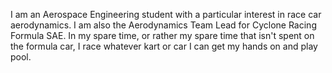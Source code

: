 I am an Aerospace Engineering student with a particular interest in race car aerodynamics. I am also the Aerodynamics Team Lead for Cyclone Racing Formula SAE. In my spare time, or rather my spare time that isn't spent on the formula car, I race whatever kart or car I can get my hands on and play pool.

<!--
**caseydjacobs/caseydjacobs** is a ✨ _special_ ✨ repository because its `README.md` (this file) appears on your GitHub profile.

Here are some ideas to get you started:

- 🔭 I’m currently working on ...
- 🌱 I’m currently learning ...
- 👯 I’m looking to collaborate on ...
- 🤔 I’m looking for help with ...
- 💬 Ask me about ...
- 📫 How to reach me: ...
- 😄 Pronouns: ...
- ⚡ Fun fact: ...
-->
